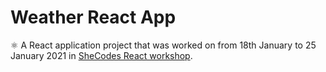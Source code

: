 # Weather React App
⚛ A React application project that was worked on from 18th January to 25 January 2021 in [SheCodes React workshop](https://www.shecodes.io/certificates/9e069b88ada4aaa3615da32c4f88b642?_gl=1*1y3lq18*_gcl_au*MTQ5NTA1MjM5MC4xNzE2OTkxNTk5).